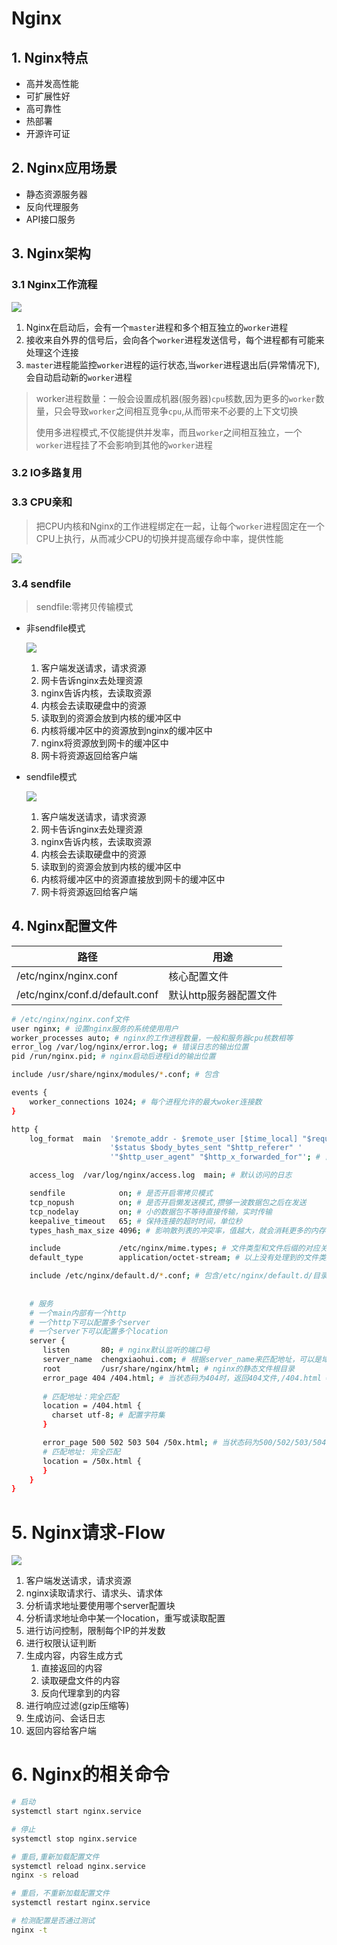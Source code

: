 # Nginx

## 1. Nginx特点

- 高并发高性能
- 可扩展性好
- 高可靠性
- 热部署
- 开源许可证

## 2. Nginx应用场景

- 静态资源服务器
- 反向代理服务
- API接口服务

## 3. Nginx架构

### 3.1 Nginx工作流程

![](\assets\nginx架构图.png) 

1. Nginx在启动后，会有一个`master`进程和多个相互独立的`worker`进程
2. 接收来自外界的信号后，会向各个`worker`进程发送信号，每个进程都有可能来处理这个连接
3. `master`进程能监控`worker`进程的运行状态,当`worker`进程退出后(异常情况下),会自动启动新的`worker`进程

> worker进程数量：一般会设置成机器(服务器)`cpu`核数,因为更多的`worker`数量，只会导致`worker`之间相互竞争`cpu`,从而带来不必要的上下文切换
>
> 使用多进程模式,不仅能提供并发率，而且`worker`之间相互独立，一个`worker`进程挂了不会影响到其他的`worker`进程

### 3.2 IO多路复用

### 3.3 CPU亲和

> 把CPU内核和Nginx的工作进程绑定在一起，让每个`worker`进程固定在一个CPU上执行，从而减少CPU的切换并提高缓存命中率，提供性能

![](\assets\nginx-cpu亲和.png) 

### 3.4 sendfile

> sendfile:零拷贝传输模式

- 非sendfile模式

  ![](\assets\nginx-no-sendfile.png)  

  1. 客户端发送请求，请求资源
  2. 网卡告诉nginx去处理资源
  3. nginx告诉内核，去读取资源
  4. 内核会去读取硬盘中的资源
  5. 读取到的资源会放到内核的缓冲区中
  6. 内核将缓冲区中的资源放到nginx的缓冲区中
  7. nginx将资源放到网卡的缓冲区中
  8. 网卡将资源返回给客户端

- sendfile模式

  ![](\assets\nginx-sendfile.png) 

  1. 客户端发送请求，请求资源
  2. 网卡告诉nginx去处理资源
  3. nginx告诉内核，去读取资源
  4. 内核会去读取硬盘中的资源
  5. 读取到的资源会放到内核的缓冲区中
  6. 内核将缓冲区中的资源直接放到网卡的缓冲区中
  7. 网卡将资源返回给客户端

## 4. Nginx配置文件

| 路径                           | 用途                   |
| ------------------------------ | ---------------------- |
| /etc/nginx/nginx.conf          | 核心配置文件           |
| /etc/nginx/conf.d/default.conf | 默认http服务器配置文件 |

```bash
# /etc/nginx/nginx.conf文件
user nginx; # 设置nginx服务的系统使用用户
worker_processes auto; # nginx的工作进程数量，一般和服务器cpu核数相等
error_log /var/log/nginx/error.log; # 错误日志的输出位置
pid /run/nginx.pid; # nginx启动后进程id的输出位置

include /usr/share/nginx/modules/*.conf; # 包含

events {
    worker_connections 1024; # 每个进程允许的最大woker连接数
}

http {
    log_format  main  '$remote_addr - $remote_user [$time_local] "$request" '
                      '$status $body_bytes_sent "$http_referer" '
                      '"$http_user_agent" "$http_x_forwarded_for"'; # 日志记录的格式

    access_log  /var/log/nginx/access.log  main; # 默认访问的日志

    sendfile            on; # 是否开启零拷贝模式
    tcp_nopush          on; # 是否开启懒发送模式,攒够一波数据包之后在发送
    tcp_nodelay         on; # 小的数据包不等待直接传输，实时传输
    keepalive_timeout   65; # 保持连接的超时时间，单位秒
    types_hash_max_size 4096; # 影响散列表的冲突率，值越大，就会消耗更多的内存，但散列key的冲突率会降低，检索速度就更快

    include             /etc/nginx/mime.types; # 文件类型和文件后缀的对应关系
    default_type        application/octet-stream; # 以上没有处理到的文件类型，默认为二进制类型

    include /etc/nginx/default.d/*.conf; # 包含/etc/nginx/default.d/目录下的所有子配置文件
    
    
	# 服务
	# 一个main内部有一个http
	# 一个http下可以配置多个server
	# 一个server下可以配置多个location
    server {
       listen       80; # nginx默认监听的端口号
       server_name  chengxiaohui.com; # 根据server_name来匹配地址，可以是域名,ip地址
       root         /usr/share/nginx/html; # nginx的静态文件根目录
       error_page 404 /404.html; # 当状态码为404时，返回404文件,/404.html === /usr/share/nginx/html/404.html
       
       # 匹配地址：完全匹配
       location = /404.html {
       	 charset utf-8; # 配置字符集
       }

       error_page 500 502 503 504 /50x.html; # 当状态码为500/502/503/504时，返回的文件,/50x.html === /usr/share/nginx/html/50x.html
       # 匹配地址: 完全匹配
       location = /50x.html {
       }
    }
}
```

# 5. Nginx请求-Flow

![](/assets/nginx-request-flow.png) 

1. 客户端发送请求，请求资源
2. nginx读取请求行、请求头、请求体
3. 分析请求地址要使用哪个server配置块
4. 分析请求地址命中某一个location，重写或读取配置
5. 进行访问控制，限制每个IP的并发数
6. 进行权限认证判断
7. 生成内容，内容生成方式
   1. 直接返回的内容
   2. 读取硬盘文件的内容
   3. 反向代理拿到的内容
8. 进行响应过滤(gzip压缩等)
9. 生成访问、会话日志
10. 返回内容给客户端

# 6. Nginx的相关命令

```bash
# 启动
systemctl start nginx.service

# 停止
systemctl stop nginx.service

# 重启,重新加载配置文件
systemctl reload nginx.service
nginx -s reload

# 重启，不重新加载配置文件
systemctl restart nginx.service

# 检测配置是否通过测试
nginx -t
```

